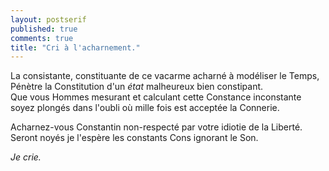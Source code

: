 ```yaml
---
layout: postserif
published: true
comments: true
title: "Cri à l'acharnement."
---
```

La consistante, constituante de ce vacarme acharné à modéliser le Temps,  
Pénètre la Constitution d'un *état* malheureux bien constipant.  
Que vous Hommes mesurant et calculant cette Constance inconstante soyez plongés dans l'oubli où mille fois est acceptée la Connerie.

Acharnez-vous Constantin non-respecté par votre idiotie de la Liberté.  
Seront noyés je l'espère les constants Cons ignorant le Son.  

*Je crie.*
